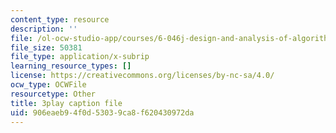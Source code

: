 ```yaml
---
content_type: resource
description: ''
file: /ol-ocw-studio-app/courses/6-046j-design-and-analysis-of-algorithms-spring-2015/906eaeb94f0d53039ca8f620430972da_krZI60lKPek.vtt
file_size: 50381
file_type: application/x-subrip
learning_resource_types: []
license: https://creativecommons.org/licenses/by-nc-sa/4.0/
ocw_type: OCWFile
resourcetype: Other
title: 3play caption file
uid: 906eaeb9-4f0d-5303-9ca8-f620430972da
---
```

